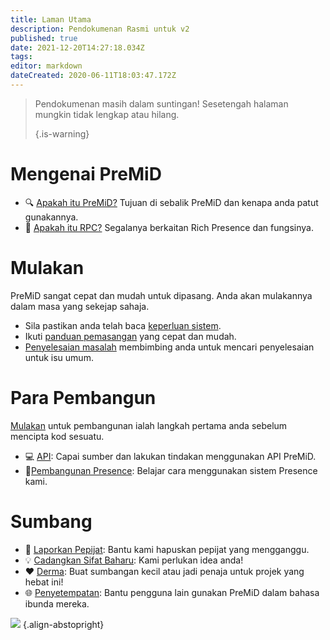 ```yaml
---
title: Laman Utama
description: Pendokumenan Rasmi untuk v2
published: true
date: 2021-12-20T14:27:18.034Z
tags:
editor: markdown
dateCreated: 2020-06-11T18:03:47.172Z
---
```


> Pendokumenan masih dalam suntingan! Sesetengah halaman mungkin tidak lengkap atau hilang.
>
> {.is-warning}

# Mengenai PreMiD
- :mag: [Apakah itu PreMiD?](/about) Tujuan di sebalik PreMiD dan kenapa anda patut gunakannya.
- :link: [Apakah itu RPC?](https://discordapp.com/rich-presence) Segalanya berkaitan Rich Presence dan fungsinya.

# Mulakan

PreMiD sangat cepat dan mudah untuk dipasang. Anda akan mulakannya dalam masa yang sekejap sahaja.

- Sila pastikan anda telah baca [keperluan sistem](/install/requirements).
- Ikuti [panduan pemasangan](/install) yang cepat dan mudah.
- [Penyelesaian masalah](/troubleshooting) membimbing anda untuk mencari penyelesaian untuk isu umum.

# Para Pembangun

[Mulakan](/dev) untuk pembangunan ialah langkah pertama anda sebelum mencipta kod sesuatu.

- :computer: [API](/dev/api): Capai sumber dan lakukan tindakan menggunakan API PreMiD.
- :wrench:[Pembangunan Presence](/dev/presence): Belajar cara menggunakan sistem Presence kami.

# Sumbang
- :bug: [Laporkan Pepijat](https://github.com/PreMiD): Bantu kami hapuskan pepijat yang mengganggu.
- :bulb: [Cadangkan Sifat Baharu](https://discord.premid.app/): Kami perlukan idea anda!
- :heart: [Derma](https://www.patreon.com/Timeraa): Buat sumbangan kecil atau jadi penaja untuk projek yang hebat ini!
- :globe_with_meridians: [Penyetempatan](https://translate.premid.app): Bantu pengguna lain gunakan PreMiD dalam bahasa ibunda mereka.

![](https://beta.premid.app/img/logo.2b414dc2.gif) {.align-abstopright}
